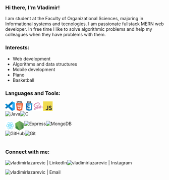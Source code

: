 ### Hi there, I'm Vladimir!

<p>I am student at the Faculty of Organizational Sciences,
majoring in Informational systems and tecnologies. I am passionate 
fullstack MERN web developer. In free time I like to solve algorithmic problems 
and help my colleagues when they have problems with them.
</p>

### Interests:

- Web development
- Algorithms and data structures
- Mobile development
- Piano
- Basketball

### Languages and Tools:

<img align="left" alt="Visual Studio Code" height="30vh"
  src="https://raw.githubusercontent.com/github/explore/80688e429a7d4ef2fca1e82350fe8e3517d3494d/topics/visual-studio-code/visual-studio-code.png"
  /><img align="left" alt="HTML5" height="30vh"
  src="https://raw.githubusercontent.com/github/explore/80688e429a7d4ef2fca1e82350fe8e3517d3494d/topics/html/html.png"
  /> <img align="left" alt="CSS3" height="30vh"
  src="https://raw.githubusercontent.com/github/explore/80688e429a7d4ef2fca1e82350fe8e3517d3494d/topics/css/css.png"
  />
<img align="left" alt="Sass" height="30vh" src="https://raw.githubusercontent.com/github/explore/80688e429a7d4ef2fca1e82350fe8e3517d3494d/topics/sass/sass.png" />
<img align="left" alt="JavaScript" height="30vh"
  src="https://raw.githubusercontent.com/github/explore/80688e429a7d4ef2fca1e82350fe8e3517d3494d/topics/javascript/javascript.png"
  />
  
<br />
  
<img align="left" alt="Java" height="30vh"
  src="https://brandslogos.com/wp-content/uploads/images/large/java-logo-1.png"
  /> <img align="left" alt="C" height="30vh"
  src="https://www.kindpng.com/picc/m/403-4039227_c-language-logo-png-transparent-png.png"
  />
  
<br />

<img align="left" alt="React" height="30vh"
src="https://raw.githubusercontent.com/github/explore/80688e429a7d4ef2fca1e82350fe8e3517d3494d/topics/react/react.png"
/> <img align="left" alt="Node.js" height="30vh"
src="https://raw.githubusercontent.com/github/explore/80688e429a7d4ef2fca1e82350fe8e3517d3494d/topics/nodejs/nodejs.png"
/> <img align="left" alt="Express" height="30vh"
src="https://s3-us-west-2.amazonaws.com/assets.blog.serverless.com/express_js.png"
/> <img align="left" alt="MongoDB" height="30vh"
src="https://pbs.twimg.com/profile_images/1452637606559326217/GFz_P-5e_400x400.png"
/>

<br />

<img align="left" alt="GitHub" height="30vh"
src="https://logos-world.net/wp-content/uploads/2020/11/GitHub-Logo.png"
/> <img align="left" alt="Git" height="30vh"
src="https://git-scm.com/images/logos/downloads/Git-Icon-Black.png"/>

<br /> <br />

### Connect with me:

[<img align="left" alt="vladimirlazarevic | LinkedIn" height="30vh" src="https://cdn2.iconfinder.com/data/icons/social-media-2285/512/1_Linkedin_unofficial_colored_svg-128.png" />][linkedin]
[<img align="left" alt="vladimirlazarevic | Instagram" height="30vh" src="https://cdn2.iconfinder.com/data/icons/social-media-2285/512/1_Instagram_colored_svg_1-128.png" />][instagram]
[<img align="left" alt="vladimirlazarevic | Email" height="30vh" src="https://www.freepnglogos.com/uploads/logo-gmail-png/logo-gmail-png-gmail-icon-download-png-and-vector-1.png" />][email]
<br /> <br />

[instagram]: https://www.instagram.com/v_lazarevic6/
[linkedin]: https://www.linkedin.com/in/vladimir-lazarevic/
[email]: mailto:vladimir.12.lazarevic@email.com
